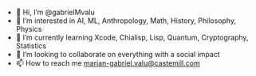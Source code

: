 - 👋 Hi, I’m @gabrielMvalu
- 👀 I’m interested in AI, ML, Anthropology, Math, History, Philosophy, Physics
- 🌱 I’m currently learning Xcode, Chialisp, Lisp, Quantum, Cryptography, Statistics
- 💞️ I’m looking to collaborate on everything with a social impact
- 📫 How to reach me marian-gabriel.valu@castemill.com

<!---
gabrielMvalu/gabrielMvalu is a ✨ special ✨ repository because its `README.md` (this file) appears on your GitHub profile.
You can click the Preview link to take a look at your changes.
--->
